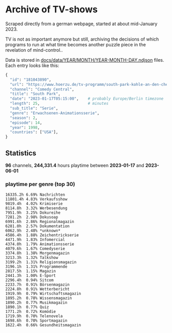 # Archive of TV-shows

Scraped directly from a german webpage, started at about mid-January 2023.

TV is not as important anymore but still, archiving the decisions of which programs to run at what time
becomes another puzzle piece in the revelation of mind-control.. 

Data is stored in [docs/data/YEAR/MONTH/YEAR-MONTH-DAY.ndjson](docs/data/) files. 
Each entry looks like this:

```python
{
  "id": "181043890", 
  "url": "https://www.hoerzu.de/tv-programm/south-park-kohle-an-den-chefkoch/bid_181043890/", 
  "channel": "Comedy Central", 
  "title": "South Park", 
  "date": "2023-01-17T05:15:00",    # probably Europe/Berlin timezone 
  "length": 25,                     # minutes 
  "sub_title": "Serie", 
  "genre": "Erwachsenen-Animationsserie", 
  "season": 2, 
  "episode": 14, 
  "year": 1998, 
  "countries": ["USA"],
}
```

## Statistics

**96** channels, **244,331.4** hours playtime between **2023-01-17** and **2023-06-01**


### playtime per genre (top 30)

    16335.2h 6.69% Nachrichten
    11801.4h 4.83% Verkaufsshow
    9819.4h  4.02% Krimiserie
    8114.8h  3.32% Werbesendung
    7951.9h  3.25% Dokureihe
    7281.2h  2.98% Dokusoap
    6991.6h  2.86% Regionalmagazin
    6281.0h  2.57% Dokumentation
    6062.9h  2.48% *unknown*
    4586.4h  1.88% Zeichentrickserie
    4471.9h  1.83% Infomercial
    4374.0h  1.79% Animationsserie
    4079.6h  1.67% Comedyserie
    3374.8h  1.38% Morgenmagazin
    3213.3h  1.32% Talkshow
    3199.2h  1.31% Religionsmagazin
    3196.1h  1.31% Programmende
    2817.5h  1.15% Magazin
    2441.3h  1.00% E-Sport
    2296.4h  0.94% Sitcom
    2233.7h  0.91% Börsenmagazin
    2224.8h  0.91% Wetterbericht
    1919.9h  0.79% Wirtschaftsmagazin
    1895.2h  0.78% Wissensmagazin
    1890.2h  0.77% Musikmagazin
    1890.1h  0.77% Quiz
    1771.2h  0.72% Komödie
    1719.9h  0.70% Telenovela
    1698.6h  0.70% Sportmagazin
    1622.4h  0.66% Gesundheitsmagazin
